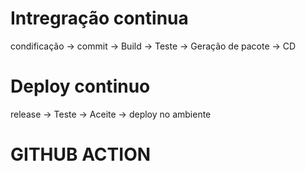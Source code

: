 # Intregração continua
  condificação -> commit -> Build -> Teste -> Geração de pacote -> CD

# Deploy continuo
  release -> Teste -> Aceite -> deploy no ambiente

# GITHUB ACTION
